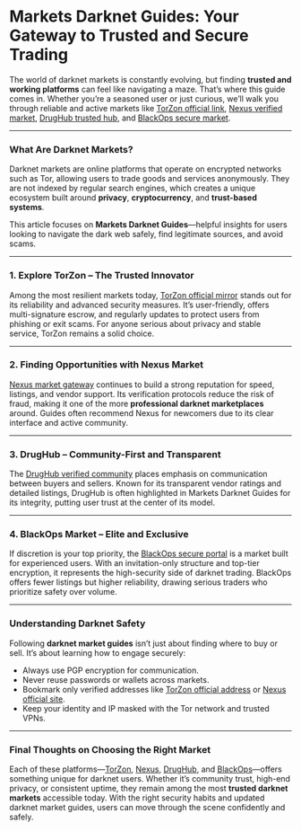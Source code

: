 # Markets Darknet Guides: Your Gateway to Trusted and Secure Trading

The world of darknet markets is constantly evolving, but finding **trusted and working platforms** can feel like navigating a maze. That’s where this guide comes in. Whether you’re a seasoned user or just curious, we’ll walk you through reliable and active markets like <a href="http://%74&#111;&#114;%7A&#111;&#110;&#54;%6B%68%6F%37%32&#115;&#104;%32%35%64%6F&#52;%32%6E%37&#104;&#120;%62&#102;&#55;&#117&#122;&#119;%7A%65&#52;&#99;%36%70&#102;%35&#100;&#121;%72%64&#50;%78&#114;&#108;%79%35&#118;&#97;&#113;%76&#101;&#53;%61&#100;&#46;&#111;&#110;&#105;&#111;&#110;">TorZon official link</a>, <a href="http://&#110;%65&#120;&#117&#115;&#122;%68%6E&#55;&#102;%79%37&#120;%67&#55;&#117&#100;&#116;&#118;%34%33%76&#105;&#104;&#110;%68&#118;&#113;&#53;%79%6C&#114;%35&#55;&#98;&#52;%70&#110;&#116;%65&#117%6D%36%78%36%6F%6E%72&#110;&#116;%77&#98;&#53;&#117&#113;%64%2E&#111;&#110;&#105;&#111;%6E">Nexus verified market</a>, <a href="http://&#100;&#114;&#117%67%68&#117%62&#50;%70&#119;%7A%6B%7A&#106;%74%63&#117%61&#114;%66%35&#112;&#50;%66%36&#115;%78&#109;&#104;%37%74%6A%75&#105;%79%77%34%75%77&#99;%61&#104;&#52;%68&#106;%74&#102;%34%37&#111;&#105;&#112;&#99;&#105;&#97;%64&#46;&#111;&#110;&#105;&#111;%6E">DrugHub trusted hub</a>, and <a href="http://%62%6C&#97;&#99;&#107;%6F&#112;%73%61&#97;%78&#55;%69&#101;%65&#108;&#106;&#101;%63&#116;&#118;&#105;&#51;&#118;&#110;%33%61%35%6D%32%77&#102;%73&#115;%79%6C&#99;&#100;&#113;%61%73%77&#114;&#118;%6C&#98;&#101;&#112;&#116;%77&#122;%76&#53;&#111;&#105;&#100;%2E&#111;&#110;%69&#111;%6E">BlackOps secure market</a>.  

---

### What Are Darknet Markets?

Darknet markets are online platforms that operate on encrypted networks such as Tor, allowing users to trade goods and services anonymously. They are not indexed by regular search engines, which creates a unique ecosystem built around **privacy**, **cryptocurrency**, and **trust-based systems**.  

This article focuses on **Markets Darknet Guides**—helpful insights for users looking to navigate the dark web safely, find legitimate sources, and avoid scams.

---

### 1. Explore TorZon – The Trusted Innovator

Among the most resilient markets today, <a href="http://%74&#111;&#114;%7A&#111;&#110;&#54;%6B%68%6F%37%32&#115;&#104;%32%35%64%6F&#52;%32%6E%37&#104;&#120;%62&#102;&#55;&#117&#122;&#119;%7A%65&#52;&#99;%36%70&#102;%35&#100;&#121;%72%64&#50;%78&#114;&#108;%79%35&#118;&#97;&#113;%76&#101;&#53;%61&#100;&#46;&#111;&#110;&#105;&#111;&#110;">TorZon official mirror</a> stands out for its reliability and advanced security measures. It’s user-friendly, offers multi-signature escrow, and regularly updates to protect users from phishing or exit scams. For anyone serious about privacy and stable service, TorZon remains a solid choice.

---

### 2. Finding Opportunities with Nexus Market

<a href="http://&#110;%65&#120;&#117&#115;&#122;%68%6E&#55;&#102;%79%37&#120;%67&#55;&#117&#100;&#116;&#118;%34%33%76&#105;&#104;&#110;%68&#118;&#113;&#53;%79%6C&#114;%35&#55;&#98;&#52;%70&#110;&#116;%65&#117%6D%36%78%36%6F%6E%72&#110;&#116;%77&#98;&#53;&#117&#113;%64%2E&#111;&#110;&#105;&#111;%6E">Nexus market gateway</a> continues to build a strong reputation for speed, listings, and vendor support. Its verification protocols reduce the risk of fraud, making it one of the more **professional darknet marketplaces** around. Guides often recommend Nexus for newcomers due to its clear interface and active community.

---

### 3. DrugHub – Community-First and Transparent

The <a href="http://&#100;&#114;&#117%67%68&#117%62&#50;%70&#119;%7A%6B%7A&#106;%74%63&#117%61&#114;%66%35&#112;&#50;%66%36&#115;%78&#109;&#104;%37%74%6A%75&#105;%79%77%34%75%77&#99;%61&#104;&#52;%68&#106;%74&#102;%34%37&#111;&#105;&#112;&#99;&#105;&#97;%64&#46;&#111;&#110;&#105;&#111;%6E">DrugHub verified community</a> places emphasis on communication between buyers and sellers. Known for its transparent vendor ratings and detailed listings, DrugHub is often highlighted in Markets Darknet Guides for its integrity, putting user trust at the center of its model.

---

### 4. BlackOps Market – Elite and Exclusive

If discretion is your top priority, the <a href="http://%62%6C&#97;&#99;&#107;%6F&#112;%73%61&#97;%78&#55;%69&#101;%65&#108;&#106;&#101;%63&#116;&#118;&#105;&#51;&#118;&#110;%33%61%35%6D%32%77&#102;%73&#115;%79%6C&#99;&#100;&#113;%61%73%77&#114;&#118;%6C&#98;&#101;&#112;&#116;%77&#122;%76&#53;&#111;&#105;&#100;%2E&#111;&#110;%69&#111;%6E">BlackOps secure portal</a> is a market built for experienced users. With an invitation-only structure and top-tier encryption, it represents the high-security side of darknet trading. BlackOps offers fewer listings but higher reliability, drawing serious traders who prioritize safety over volume.

---

### Understanding Darknet Safety

Following **darknet market guides** isn’t just about finding where to buy or sell. It’s about learning how to engage securely:
- Always use PGP encryption for communication.
- Never reuse passwords or wallets across markets.
- Bookmark only verified addresses like <a href="http://%74&#111;&#114;%7A&#111;&#110;&#54;%6B%68%6F%37%32&#115;&#104;%32%35%64%6F&#52;%32%6E%37&#104;&#120;%62&#102;&#55;&#117&#122;&#119;%7A%65&#52;&#99;%36%70&#102;%35&#100;&#121;%72%64&#50;%78&#114;&#108;%79%35&#118;&#97;&#113;%76&#101;&#53;%61&#100;&#46;&#111;&#110;&#105;&#111;&#110;">TorZon official address</a> or <a href="http://&#110;%65&#120;&#117&#115;&#122;%68%6E&#55;&#102;%79%37&#120;%67&#55;&#117&#100;&#116;&#118;%34%33%76&#105;&#104;&#110;%68&#118;&#113;&#53;%79%6C&#114;%35&#55;&#98;&#52;%70&#110;&#116;%65&#117%6D%36%78%36%6F%6E%72&#110;&#116;%77&#98;&#53;&#117&#113;%64%2E&#111;&#110;&#105;&#111;%6E">Nexus official site</a>.
- Keep your identity and IP masked with the Tor network and trusted VPNs.

---

### Final Thoughts on Choosing the Right Market

Each of these platforms—<a href="http://%74&#111;&#114;%7A&#111;&#110;&#54;%6B%68%6F%37%32&#115;&#104;%32%35%64%6F&#52;%32%6E%37&#104;&#120;%62&#102;&#55;&#117&#122;&#119;%7A%65&#52;&#99;%36%70&#102;%35&#100;&#121;%72%64&#50;%78&#114;&#108;%79%35&#118;&#97;&#113;%76&#101;&#53;%61&#100;&#46;&#111;&#110;&#105;&#111;&#110;">TorZon</a>, <a href="http://&#110;%65&#120;&#117&#115;&#122;%68%6E&#55;&#102;%79%37&#120;%67&#55;&#117&#100;&#116;&#118;%34%33%76&#105;&#104;&#110;%68&#118;&#113;&#53;%79%6C&#114;%35&#55;&#98;&#52;%70&#110;&#116;%65&#117%6D%36%78%36%6F%6E%72&#110;&#116;%77&#98;&#53;&#117&#113;%64%2E&#111;&#110;&#105;&#111;%6E">Nexus</a>, <a href="http://&#100;&#114;&#117%67%68&#117%62&#50;%70&#119;%7A%6B%7A&#106;%74%63&#117%61&#114;%66%35&#112;&#50;%66%36&#115;%78&#109;&#104;%37%74%6A%75&#105;%79%77%34%75%77&#99;%61&#104;&#52;%68&#106;%74&#102;%34%37&#111;&#105;&#112;&#99;&#105;&#97;%64&#46;&#111;&#110;&#105;&#111;%6E">DrugHub</a>, and <a href="http://%62%6C&#97;&#99;&#107;%6F&#112;%73%61&#97;%78&#55;%69&#101;%65&#108;&#106;&#101;%63&#116;&#118;&#105;&#51;&#118;&#110;%33%61%35%6D%32%77&#102;%73&#115;%79%6C&#99;&#100;&#113;%61%73%77&#114;&#118;%6C&#98;&#101;&#112;&#116;%77&#122;%76&#53;&#111;&#105;&#100;%2E&#111;&#110;%69&#111;%6E">BlackOps</a>—offers something unique for darknet users. Whether it’s community trust, high-end privacy, or consistent uptime, they remain among the most **trusted darknet markets** accessible today. With the right security habits and updated darknet market guides, users can move through the scene confidently and safely.